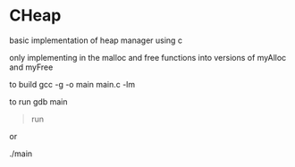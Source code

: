 # CHeap
basic implementation of heap manager using c

only implementing in the malloc and free functions into versions of myAlloc and myFree

to build
gcc -g -o main main.c -lm

to run
gdb main
  >run

or 

./main
